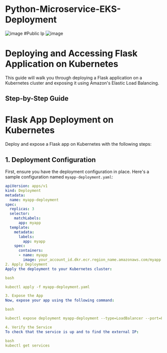 # Python-Microservice-EKS-Deployment
![image](https://github.com/jithsg/Python-Microservice-EKS-Deployment/assets/135303624/d6ff78c4-0617-4141-8ff1-7d6dc025b99d)
#Public Ip
![image](https://github.com/jithsg/Python-Microservice-EKS-Deployment/assets/135303624/952e6f3f-2d65-4cb0-b739-e1b2a0c9347c)


# Deploying and Accessing Flask Application on Kubernetes

This guide will walk you through deploying a Flask application on a Kubernetes cluster and exposing it using Amazon's Elastic Load Balancing.

## Step-by-Step Guide

# Flask App Deployment on Kubernetes

Deploy and expose a Flask app on Kubernetes with the following steps:

## 1. Deployment Configuration
First, ensure you have the deployment configuration in place. Here's a sample configuration named `myapp-deployment.yaml`:

```yaml
apiVersion: apps/v1
kind: Deployment
metadata:
  name: myapp-deployment
spec:
  replicas: 3
  selector:
    matchLabels:
      app: myapp
  template:
    metadata:
      labels:
        app: myapp
    spec:
      containers:
      - name: myapp
        image: your_account_id.dkr.ecr.region_name.amazonaws.com/myapp:latest
2. Apply Deployment
Apply the deployment to your Kubernetes cluster:

bash

kubectl apply -f myapp-deployment.yaml

3. Expose the App
Now, expose your app using the following command:

bash

kubectl expose deployment myapp-deployment --type=LoadBalancer --port=80 --target-port=port_your_app_runs_on

4. Verify the Service
To check that the service is up and to find the external IP:

bash
kubectl get services



